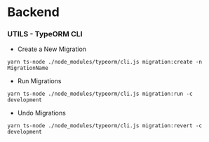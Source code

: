 # Backend

### UTILS - TypeORM CLI

- Create a New Migration

```
yarn ts-node ./node_modules/typeorm/cli.js migration:create -n MigrationName
```

- Run Migrations

```
yarn ts-node ./node_modules/typeorm/cli.js migration:run -c development
```

- Undo Migrations

```
yarn ts-node ./node_modules/typeorm/cli.js migration:revert -c development
```
